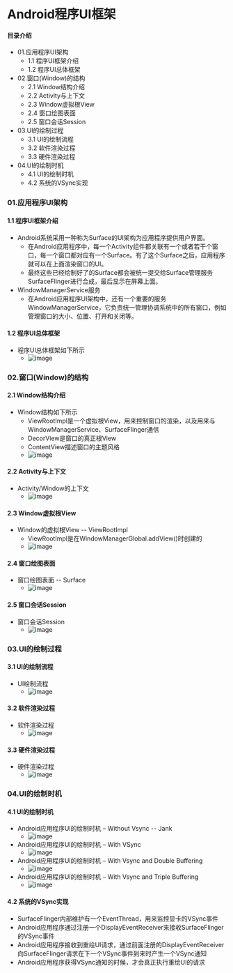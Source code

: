 # Android程序UI框架
#### 目录介绍
- 01.应用程序UI架构
    - 1.1 程序UI框架介绍
    - 1.2 程序UI总体框架
- 02.窗口(Window)的结构
    - 2.1 Window结构介绍
    - 2.2 Activity与上下文
    - 2.3 Window虚拟根View
    - 2.4 窗口绘图表面
    - 2.5 窗口会话Session
- 03.UI的绘制过程
    - 3.1 UI的绘制流程
    - 3.2 软件渲染过程
    - 3.3 硬件渲染过程
- 04.UI的绘制时机
    - 4.1 UI的绘制时机
    - 4.2 系统的VSync实现



### 01.应用程序UI架构
#### 1.1 程序UI框架介绍
- Android系统采用一种称为Surface的UI架构为应用程序提供用户界面。
    - 在Android应用程序中，每一个Activity组件都关联有一个或者若干个窗口，每一个窗口都对应有一个Surface。有了这个Surface之后，应用程序就可以在上面渲染窗口的UI。
    - 最终这些已经绘制好了的Surface都会被统一提交给Surface管理服务SurfaceFlinger进行合成，最后显示在屏幕上面。
- WindowManagerService服务
    - 在Android应用程序UI架构中，还有一个重要的服务WindowManagerService，它负责统一管理协调系统中的所有窗口，例如管理窗口的大小、位置、打开和关闭等。



#### 1.2 程序UI总体框架
- 程序UI总体框架如下所示
    - ![image](https://img-blog.csdnimg.cn/1da14531f14f4fb1aba3d1c85208af32.png)



### 02.窗口(Window)的结构
#### 2.1 Window结构介绍
- Window结构如下所示
    - ViewRootImpl是一个虚拟根View，用来控制窗口的渲染，以及用来与WindowManagerService、SurfaceFlinger通信
    - DecorView是窗口的真正根View
    - ContentView描述窗口的主题风格
    - ![image](https://img-blog.csdnimg.cn/dd6a3cd3ce2f4d19970e681eecfaa840.png)



#### 2.2 Activity与上下文
- Activity/Window的上下文
    - ![image](https://img-blog.csdnimg.cn/7d98ae0fc37e4a8ba5bfcee1581a1c3e.png)



#### 2.3 Window虚拟根View
- Window的虚拟根View -- ViewRootImpl
    - ViewRootImpl是在WindowManagerGlobal.addView()时创建的
    - ![image](https://img-blog.csdnimg.cn/e585fb74cd2e44a9bbd5e1d2461b0a35.png)



#### 2.4 窗口绘图表面
- 窗口绘图表面 -- Surface
    - ![image](https://img-blog.csdnimg.cn/bd266eaec4e7433fb9a34203752cc70b.png)
    

#### 2.5 窗口会话Session
- 窗口会话Session
    - ![image](https://img-blog.csdnimg.cn/61d46e65588947329f94b2a44d0efe82.png)


### 03.UI的绘制过程
#### 3.1 UI的绘制流程
- UI绘制流程
    - ![image](https://img-blog.csdnimg.cn/c4cc7430f34f415aa9814a12ccc503dc.png)


#### 3.2 软件渲染过程
- 软件渲染过程
    - ![image](https://img-blog.csdnimg.cn/de730dbdf762488c9d533b4d900c445a.png)



#### 3.3 硬件渲染过程
- 硬件渲染过程
    - ![image](https://img-blog.csdnimg.cn/4a028fb560474b85ba3756b9c26f7149.png)



### 04.UI的绘制时机
#### 4.1 UI的绘制时机
- Android应用程序UI的绘制时机 – Without Vsync -- Jank
    - ![image](https://img-blog.csdnimg.cn/2b36c8cc39af47db86046583bef92db7.png)
- Android应用程序UI的绘制时机 – With VSync
    - ![image](https://img-blog.csdnimg.cn/aa460ac4e99748d0809974beb6fe829b.png)
- Android应用程序UI的绘制时机 – With Vsync and Double Buffering
    - ![image](https://img-blog.csdnimg.cn/b5267cc312144817b6dbee7a19ef140b.png)
- Android应用程序UI的绘制时机 – With Vsync and Triple Buffering
    - ![image](https://img-blog.csdnimg.cn/f2c09418386d429788075973ec0c5e4d.png)



#### 4.2 系统的VSync实现
- SurfaceFlinger内部维护有一个EventThread，用来监控显卡的VSync事件
- Android应用程序通过注册一个DisplayEventReceiver来接收SurfaceFlinger的VSync事件
- Android应用程序接收到重绘UI请求，通过前面注册的DisplayEventReceiver向SurfaceFlinger请求在下一个VSync事件到来时产生一个VSync通知
- Android应用程序获得VSync通知的时候，才会真正执行重绘UI的请求














